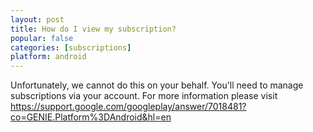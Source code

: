 ```yaml
---
layout: post
title: How do I view my subscription?
popular: false
categories: [subscriptions]
platform: android
---
```

Unfortunately, we cannot do this on your behalf. You'll need to manage subscriptions via your account. For more information please visit https://support.google.com/googleplay/answer/7018481?co=GENIE.Platform%3DAndroid&hl=en
